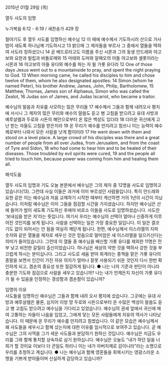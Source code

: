 2015년 01월 29일 (목)

열두 사도의 임명



누가복음 6:12 - 6:19 / 새찬송가 429 장


철야기도 후 열두 사도를 임명하신 예수님 
12 이 때에 예수께서 기도하시러 산으로 가사 밤이 새도록 하나님께 기도하시고 13 밝으매 그 제자들을 부르사 그 중에서 열둘을 택하여 사도라 칭하셨으니 14 곧 베드로라고도 이름을 주신 시몬과 그의 동생 안드레와 야고보와 요한과 빌립과 바돌로매와 15 마태와 도마와 알패오의 아들 야고보와 셀롯이라는 시몬과 16 야고보의 아들 유다와 예수를 파는 자 될 가룟 유다라 
12 One of those days Jesus went out to a mountainside to pray, and spent the night praying to God. 13 When morning came, he called his disciples to him and chose twelve of them, whom he also designated apostles: 14 Simon (whom he named Peter), his brother Andrew, James, John, Philip, Bartholomew, 15 Matthew, Thomas, James son of Alphaeus, Simon who was called the Zealot, 16 Judas son of James, and Judas Iscariot, who became a traitor. 

예수님의 말씀과 치유를 사모하는 많은 무리들 
17 예수께서 그들과 함께 내려오사 평지에 서시니 그 제자의 많은 무리와 예수의 말씀도 듣고 병 고침을 받으려고 유대 사방과 예루살렘과 두로와 시돈의 해안으로부터 온 많은 백성도 있더라 18 더러운 귀신에게 고난 받는 자들도 고침을 받은지라 19 온 무리가 예수를 만지려고 힘쓰니 이는 능력이 예수께로부터 나와서 모든 사람을 낫게 함이러라 
17 He went down with them and stood on a level place. A large crowd of his disciples was there and a great number of people from all over Judea, from Jerusalem, and from the coast of Tyre and Sidon, 18 who had come to hear him and to be healed of their diseases. Those troubled by evil spirits were cured, 19 and the people all tried to touch him, because power was coming from him and healing them all.

해석도움





열두 사도의 임명과 기도 
오늘 본문에서 예수님은 그의 제자 중 12명을 사도로 임명하고 있습니다(13). 그런데 사실 이들은 과거에 이미 부르셨던 사람들입니다. 특히 안드레와 요한 같은 이는 예수님과 처음 교제하기 시작한 때부터 계산하면 거의 1년의 시간이 지났습니다. 이처럼 예수님은 이미 그들을 점검할 시간을 가지셨습니다. 하지만 예수님은 산에 들어가 밤이 새도록 기도하신 후에야 비로소 이들을 사도로 임명하셨습니다. 사도란 ‘보내심을 받은 자’라는 뜻입니다. 여기서 우리는 예수님의 선택이 얼마나 신중하게 이루어진 것인지를 보게 됩니다. 사람을 선택하는 일은 가장 중요한 일입니다. 이 일은 결코 기도 없이 되어서는 안 됨을 여실히 깨닫게 됩니다. 한편, 예수님께서 이스라엘의 지파 숫자와 같은 열둘을 제자로 세우신 것은 믿음으로 말미암은 새 이스라엘을 일으키신다는 의미가 들어있습니다. 그런데 이 열둘 중 예수님을 배신할 가룟 유다를 제외한 11명은 전부 낮고 비천한 갈릴리 출신이었습니다. 하나님은 세상의 약한 것을 택하사 강한 것을 부끄럽게 하시는 분이십니다. 그리고 사도로 세움 받아 회계라는 중책을 맡은 가룟 유다의 종말을 보면서 인간이 가진 자유 의지가 얼마나 잘못 사용되기 쉬운 것인지 다시 한번 확인하게 되고, 겸손의 중요성 또한 절감하게 됩니다.       ● 나는 나의 기준과 판단이 아니라 충분한 기도와 점검으로 사람을 세우고 있습니까? 나는 내가 언제든지 자신이 가룟 유다가 될 수 있음을 인정하는 경성함과 겸손함이 있습니까?  

임명의 이유  
사도들을 임명하신 예수님은 그들과 함께 내려 오사 평지에 섰습니다. 그곳에는 유대 사방과 예루살렘은 물론, 심지어 이방 땅 두로와 시돈으로부터 온 수많은 백성이 말씀도 듣고 병 고침도 받으려고 예수님을 기다리고 있었습니다. 예수님의 권세 앞에서 귀신에 매여 고통하는 자들이 나음을 입었고, 그에게 닿는 모든 사람들에게 치유의 역사가 나타났습니다. 이 때문에 온 무리가 예수를 만지려고 힘썼습니다. 이 같은 모습은 예수님께서 왜 사도들을 세우시고 함께 섰는지에 대한 이유를 암시적으로 보여주고 있습니다. 곧 예수님은 그의 사역을 그가 세운 사도들과 분담하기 원하신 것입니다. 예수님은 지금도 우리를 그와 함께 통치할 상속자로 삼기 원하십니다. 예수님은 오늘도 “내가 하던 일을 너희가 할 것이요 이보다 더 큰일도 하리니 이는 내가 아버지께로 감이니라”라는 소명으로 우리를 초청하고 계십니다. 
● 나는 예수님과 함께 영혼들을 회복시키는 영광스러운 소명을 기쁘게 받아들이며 신실하게 감당하고 있습니까?